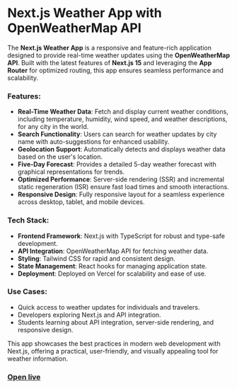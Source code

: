 # Next.js Weather App with OpenWeatherMap API

The **Next.js Weather App** is a responsive and feature-rich application designed to provide real-time weather updates using the **OpenWeatherMap API**. Built with the latest features of **Next.js 15** and leveraging the **App Router** for optimized routing, this app ensures seamless performance and scalability.

### Features:

- **Real-Time Weather Data**: Fetch and display current weather conditions, including temperature, humidity, wind speed, and weather descriptions, for any city in the world.
- **Search Functionality**: Users can search for weather updates by city name with auto-suggestions for enhanced usability.
- **Geolocation Support**: Automatically detects and displays weather data based on the user's location.
- **Five-Day Forecast**: Provides a detailed 5-day weather forecast with graphical representations for trends.
- **Optimized Performance**: Server-side rendering (SSR) and incremental static regeneration (ISR) ensure fast load times and smooth interactions.
- **Responsive Design**: Fully responsive layout for a seamless experience across desktop, tablet, and mobile devices.

### Tech Stack:

- **Frontend Framework**: Next.js with TypeScript for robust and type-safe development.
- **API Integration**: OpenWeatherMap API for fetching weather data.
- **Styling**: Tailwind CSS for rapid and consistent design.
- **State Management**: React hooks for managing application state.
- **Deployment**: Deployed on Vercel for scalability and ease of use.

### Use Cases:

- Quick access to weather updates for individuals and travelers.
- Developers exploring Next.js and API integration.
- Students learning about API integration, server-side rendering, and responsive design.

This app showcases the best practices in modern web development with Next.js, offering a practical, user-friendly, and visually appealing tool for weather information.

### [Open live](https://next-weather-app-ochre-omega.vercel.app/)
